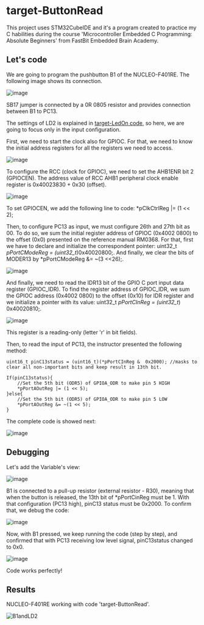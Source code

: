 # target-ButtonRead
This project uses STM32CubeIDE and it's a program created to practice my C habilities during the course 'Microcontroller Embedded C Programming: Absolute Beginners' from FastBit Embedded Brain Academy.

## Let's code

We are going to program the pushbutton B1 of the NUCLEO-F401RE. The following image shows its connection.

![image](https://user-images.githubusercontent.com/58916022/205989443-d46fad1e-e2e0-4bac-b755-2dfb125c08ec.png)

SB17 jumper is connected by a 0R 0805 resistor and provides connection between B1 to PC13.

The settings of LD2 is explained in [target-LedOn code](https://github.com/Rafaelatff/target-LedOn), so here, we are going to focus only in the input configuration.

First, we need to start the clock also for GPIOC. For that, we need to know the initial address registers for all the registers we need to access.

![image](https://user-images.githubusercontent.com/58916022/205990802-0169b225-2523-48a2-b1de-4545a4143608.png)

To configure the RCC (clock for GPIOC), we need to set the AHB1ENR bit 2 (GPIOCEN). The address value of RCC AHB1 peripheral clock enable register is 0x40023830 + 0x30 (offset). 

![image](https://user-images.githubusercontent.com/58916022/205992500-c7a9115e-9501-4683-b1f1-0e145e7b4b35.png)

To set GPIOCEN, we add the following line to code: *pClkCtrlReg |= (1 << 2);

Then, to configure PC13 as input, we must configure 26th and 27th bit as 00. To do so, we sum the initial register address of GPIOC (0x4002 0800) to the offset (0x0) presented on the reference manual RM0368. For that, first we have to declare and initialize the correspondent pointer: uint32_t *pPortCModeReg = (uint32_t*)0x40020800;. And finally, we clear the bits of MODER13 by *pPortCModeReg &= ~(3 <<26);.

![image](https://user-images.githubusercontent.com/58916022/205993758-9ccde24f-f2b6-4bca-af77-96c6216c5a78.png)

And finally, we need to read the IDR13 bit of the GPIO C port input data register (GPIOC_IDR). To find the register address of GPIOC_IDR, we sum the GPIOC address (0x4002 0800) to the offset (0x10) for IDR register and we initialize a pointer with its value:  uint32_t *pPortCInReg = (uint32_t*) 0x40020810;.

![image](https://user-images.githubusercontent.com/58916022/205994478-53b14587-0f1a-4f3f-82d2-235481e4ca02.png)

This register is a reading-only (letter 'r' in bit fields). 

Then, to read the input of PC13, the instructor presented the following method:

```
uint16_t pinC13status = (uint16_t)(*pPortCInReg &  0x2000); //masks to clear all non-important bits and keep result in 13th bit.  

If(pinC13status){ 
	//Set the 5th bit (ODR5) of GPIOA_ODR to make pin 5 HIGH 
	*pPortAOutReg |= (1 << 5); 
}else{ 
	//Set the 5th bit (ODR5) of GPIOA_ODR to make pin 5 LOW 
	*pPortAOutReg &= ~(1 << 5); 
} 
```
The complete code is showed next:

![image](https://user-images.githubusercontent.com/58916022/206012590-a81e9e9f-37bc-463d-867d-918491d0125b.png)

## Debugging

Let's add the Variable's view:

![image](https://user-images.githubusercontent.com/58916022/205995557-34e1e377-4759-4a81-8741-e6293acb684e.png)

B1 is connected to a pull-up resistor (external resistor - R30), meaning that when the button is released, the 13th bit of *pPortCinReg must be 1. With that configuration (PC13 high), pinC13 status must be 0x2000. To confirm that, we debug the code:

![image](https://user-images.githubusercontent.com/58916022/205996243-0c6024cc-9e99-45c4-b9c1-5f4359723354.png)

Now, with B1 pressed, we keep running the code (step by step), and confirmed that with PC13 receiving low level signal, pinC13status changed to 0x0.

![image](https://user-images.githubusercontent.com/58916022/205996553-f2c663ac-f628-4ac8-8872-a1487e1161ec.png)

Code works perfectly!

## Results

NUCLEO-F401RE working with code 'target-ButtonRead'.

![B1andLD2](https://user-images.githubusercontent.com/58916022/205996652-bc2f736b-0bfc-4b29-9e28-4e18b0385d92.gif)


